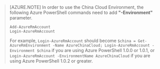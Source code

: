 > [AZURE.NOTE]
> In order to use the China Cloud Environment, the following Azure PowerShell commands need to add **"-Environment"** parameter.
> 
>	`Add-AzureRmAccount` <br />
>	`Login-AzureRmAccount` <br />
>	
>For example, `Login-AzureRmAccount` should become `$china = Get-AzureRmEnvironment -Name AzureChinaCloud; Login-AzureRmAccount -Environment $china` if you are using Azure PowerShell 1.0.0 or 1.0.1, or `Login-AzureRmAccount -EnvironmentName AzureChinaCloud` if you are using Azure PowerShell 1.0.2 or greater.
> 